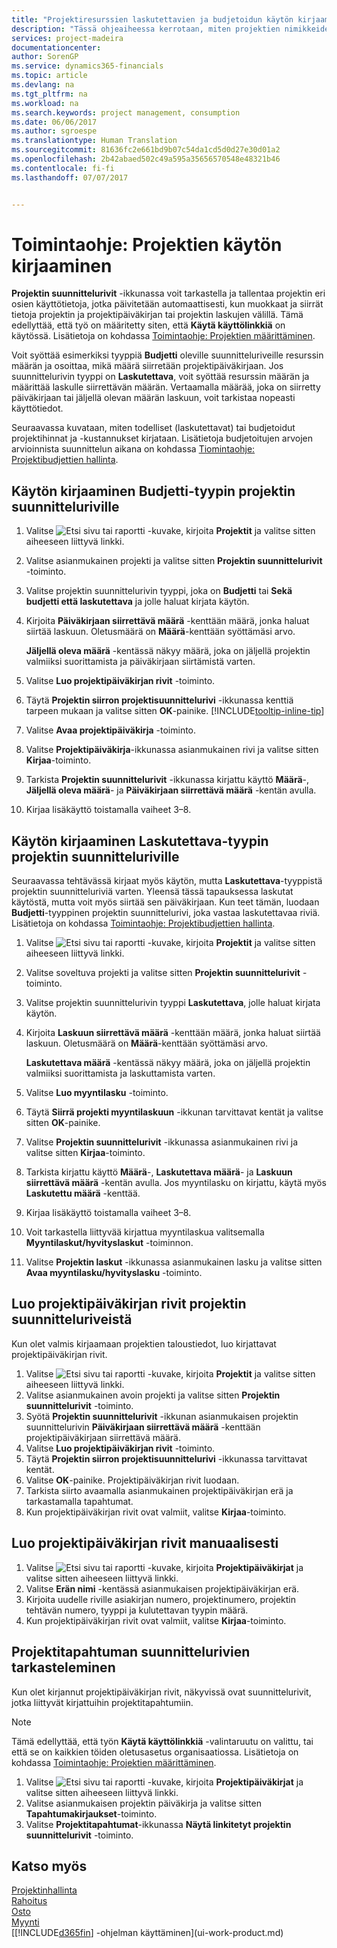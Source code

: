 ```yaml
---
title: "Projektiresurssien laskutettavien ja budjetoidun käytön kirjaaminen| Microsoft Docs"
description: "Tässä ohjeaiheessa kerrotaan, miten projektien nimikkeiden tai resurssien kulutus tai käyttö tallennetaan projektinhallinnan helpottamiseksi."
services: project-madeira
documentationcenter: 
author: SorenGP
ms.service: dynamics365-financials
ms.topic: article
ms.devlang: na
ms.tgt_pltfrm: na
ms.workload: na
ms.search.keywords: project management, consumption
ms.date: 06/06/2017
ms.author: sgroespe
ms.translationtype: Human Translation
ms.sourcegitcommit: 81636fc2e661bd9b07c54da1cd5d0d27e30d01a2
ms.openlocfilehash: 2b42abaed502c49a595a35656570548e48321b46
ms.contentlocale: fi-fi
ms.lasthandoff: 07/07/2017


---
```

# <a name="how-to-record-usage-for-jobs"></a>Toimintaohje: Projektien käytön kirjaaminen
**Projektin suunnittelurivit** -ikkunassa voit tarkastella ja tallentaa projektin eri osien käyttötietoja, jotka päivitetään automaattisesti, kun muokkaat ja siirrät tietoja projektin ja projektipäiväkirjan tai projektin laskujen välillä. Tämä edellyttää, että työ on määritetty siten, että **Käytä käyttölinkkiä** on käytössä. Lisätietoja on kohdassa [Toimintaohje: Projektien määrittäminen](projects-how-setup-jobs.md).  

Voit syöttää esimerkiksi tyyppiä **Budjetti** oleville suunnitteluriveille resurssin määrän ja osoittaa, mikä määrä siirretään projektipäiväkirjaan. Jos suunnittelurivin tyyppi on **Laskutettava**, voit syöttää resurssin määrän ja määrittää laskulle siirrettävän määrän. Vertaamalla määrää, joka on siirretty päiväkirjaan tai jäljellä olevan määrän laskuun, voit tarkistaa nopeasti käyttötiedot.

Seuraavassa kuvataan, miten todelliset (laskutettavat) tai budjetoidut projektihinnat ja -kustannukset kirjataan. Lisätietoja budjetoitujen arvojen arvioinnista suunnittelun aikana on kohdassa [Tiomintaohje: Projektibudjettien hallinta](projects-how-manage-budgets.md).

## <a name="to-record-usage-for-a-job-planning-line-of-type-budget"></a>Käytön kirjaaminen Budjetti-tyypin projektin suunnitteluriville
1. Valitse ![Etsi sivu tai raportti](media/ui-search/search_small.png "Etsi sivu tai raportti -kuvake") -kuvake, kirjoita **Projektit** ja valitse sitten aiheeseen liittyvä linkki.  
2. Valitse asianmukainen projekti ja valitse sitten **Projektin suunnittelurivit** -toiminto.
3. Valitse projektin suunnittelurivin tyyppi, joka on **Budjetti** tai **Sekä budjetti että laskutettava** ja jolle haluat kirjata käytön.
4. Kirjoita **Päiväkirjaan siirrettävä määrä** -kenttään määrä, jonka haluat siirtää laskuun. Oletusmäärä on **Määrä**-kenttään syöttämäsi arvo.

    **Jäljellä oleva määrä** -kentässä näkyy määrä, joka on jäljellä projektin valmiiksi suorittamista ja päiväkirjaan siirtämistä varten.  
5. Valitse **Luo projektipäiväkirjan rivit** -toiminto.
6. Täytä **Projektin siirron projektisuunnittelurivi** -ikkunassa kenttiä tarpeen mukaan ja valitse sitten **OK**-painike. [!INCLUDE[tooltip-inline-tip](includes/tooltip-inline-tip_md.md)]
7. Valitse **Avaa projektipäiväkirja** -toiminto.  
8. Valitse **Projektipäiväkirja**-ikkunassa asianmukainen rivi ja valitse sitten **Kirjaa**-toiminto.
9. Tarkista **Projektin suunnittelurivit** -ikkunassa kirjattu käyttö **Määrä**-, **Jäljellä oleva määrä**- ja **Päiväkirjaan siirrettävä määrä** -kentän avulla.  
10. Kirjaa lisäkäyttö toistamalla vaiheet 3–8.  

## <a name="to-record-usage-for-a-job-planning-line-of-type-billable"></a>Käytön kirjaaminen Laskutettava-tyypin projektin suunnitteluriville
Seuraavassa tehtävässä kirjaat myös käytön, mutta **Laskutettava**-tyyppistä projektin suunnitteluriviä varten. Yleensä tässä tapauksessa laskutat käytöstä, mutta voit myös siirtää sen päiväkirjaan. Kun teet tämän, luodaan **Budjetti**-tyyppinen projektin suunnittelurivi, joka vastaa laskutettavaa riviä. Lisätietoja on kohdassa [Toimintaohje: Projektibudjettien hallinta](projects-how-manage-budgets.md).

1. Valitse ![Etsi sivu tai raportti](media/ui-search/search_small.png "Etsi sivu tai raportti -kuvake") -kuvake, kirjoita **Projektit** ja valitse sitten aiheeseen liittyvä linkki.
2. Valitse soveltuva projekti ja valitse sitten **Projektin suunnittelurivit** -toiminto.  
3. Valitse projektin suunnittelurivin tyyppi **Laskutettava**, jolle haluat kirjata käytön.
4. Kirjoita **Laskuun siirrettävä määrä** -kenttään määrä, jonka haluat siirtää laskuun. Oletusmäärä on **Määrä**-kenttään syöttämäsi arvo.

    **Laskutettava määrä** -kentässä näkyy määrä, joka on jäljellä projektin valmiiksi suorittamista ja laskuttamista varten.  
5. Valitse **Luo myyntilasku** -toiminto.
6. Täytä **Siirrä projekti myyntilaskuun** -ikkunan tarvittavat kentät ja valitse sitten **OK**-painike.
7. Valitse **Projektin suunnittelurivit** -ikkunassa asianmukainen rivi ja valitse sitten **Kirjaa**-toiminto.
8. Tarkista kirjattu käyttö **Määrä**-, **Laskutettava määrä**- ja **Laskuun siirrettävä määrä** -kentän avulla. Jos myyntilasku on kirjattu, käytä myös **Laskutettu määrä** -kenttää.
9. Kirjaa lisäkäyttö toistamalla vaiheet 3–8.  
10. Voit tarkastella liittyvää kirjattua myyntilaskua valitsemalla **Myyntilaskut/hyvityslaskut** -toiminnon.  
11. Valitse **Projektin laskut** -ikkunassa asianmukainen lasku ja valitse sitten **Avaa myyntilasku/hyvityslasku** -toiminto.         

## <a name="to-create-job-journal-lines-from-job-planning-lines"></a>Luo projektipäiväkirjan rivit projektin suunnitteluriveistä
Kun olet valmis kirjaamaan projektien taloustiedot, luo kirjattavat projektipäiväkirjan rivit.

1. Valitse ![Etsi sivu tai raportti](media/ui-search/search_small.png "Etsi sivu tai raportti -kuvake") -kuvake, kirjoita **Projektit** ja valitse sitten aiheeseen liittyvä linkki.  
2. Valitse asianmukainen avoin projekti ja valitse sitten **Projektin suunnittelurivit** -toiminto.  
3. Syötä **Projektin suunnittelurivit** -ikkunan asianmukaisen projektin suunnittelurivin **Päiväkirjaan siirrettävä määrä** -kenttään projektipäiväkirjaan siirrettävä määrä.  
4. Valitse **Luo projektipäiväkirjan rivit** -toiminto.
5. Täytä **Projektin siirron projektisuunnittelurivi** -ikkunassa tarvittavat kentät.  
6. Valitse **OK**-painike. Projektipäiväkirjan rivit luodaan.
7. Tarkista siirto avaamalla asianmukainen projektipäiväkirjan erä ja tarkastamalla tapahtumat.  
8. Kun projektipäiväkirjan rivit ovat valmiit, valitse **Kirjaa**-toiminto.  

## <a name="to-create-job-journal-lines-manually"></a>Luo projektipäiväkirjan rivit manuaalisesti
1. Valitse ![Etsi sivu tai raportti](media/ui-search/search_small.png "Etsi sivu tai raportti -kuvake") -kuvake, kirjoita **Projektipäiväkirjat** ja valitse sitten aiheeseen liittyvä linkki.  
2. Valitse **Erän nimi** -kentässä asianmukaisen projektipäiväkirjan erä.  
3. Kirjoita uudelle riville asiakirjan numero, projektinumero, projektin tehtävän numero, tyyppi ja kulutettavan tyypin määrä.  
4. Kun projektipäiväkirjan rivit ovat valmiit, valitse **Kirjaa**-toiminto.  

## <a name="to-review-planning-lines-for-a-job-ledger-entry"></a>Projektitapahtuman suunnittelurivien tarkasteleminen
Kun olet kirjannut projektipäiväkirjan rivit, näkyvissä ovat suunnittelurivit, jotka liittyvät kirjattuihin projektitapahtumiin.

> [!NOTE]  
>   Tämä edellyttää, että työn **Käytä käyttölinkkiä** -valintaruutu on valittu, tai että se on kaikkien töiden oletusasetus organisaatiossa. Lisätietoja on kohdassa [Toimintaohje: Projektien määrittäminen](projects-how-setup-jobs.md).  

1. Valitse ![Etsi sivu tai raportti](media/ui-search/search_small.png "Etsi sivu tai raportti -kuvake") -kuvake, kirjoita **Projektipäiväkirjat** ja valitse sitten aiheeseen liittyvä linkki.  
2. Valitse asianmukaisen projektin päiväkirja ja valitse sitten **Tapahtumakirjaukset**-toiminto.  
3. Valitse **Projektitapahtumat**-ikkunassa **Näytä linkitetyt projektin suunnittelurivit** -toiminto.

## <a name="see-also"></a>Katso myös
[Projektinhallinta](projects-manage-projects.md)  
[Rahoitus](finance.md)  
[Osto](purchasing-manage-purchasing.md)         
[Myynti](sales-manage-sales.md)      
[[!INCLUDE[d365fin](includes/d365fin_md.md)] -ohjelman käyttäminen](ui-work-product.md)  

